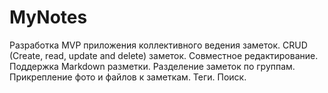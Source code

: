 # MyNotes
Разработка MVP приложения коллективного ведения заметок. CRUD (Create, read, update and delete) заметок. Совместное редактирование. Поддержка Markdown разметки. Разделение заметок по группам. Прикрепление фото и файлов к заметкам. Теги. Поиск.

